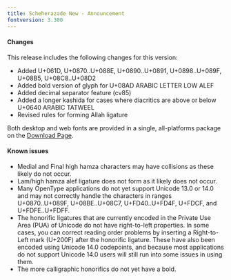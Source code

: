 ```yaml
---
title: Scheherazade New - Announcement
fontversion: 3.300
---
```


#### Changes

This release includes the following changes for this version:

- Added U+061D, U+0870..U+088E, U+0890..U+0891, U+0898..U+089F, U+08B5, U+08C8..U+08D2
- Added bold version of glyph for U+08AD ARABIC LETTER LOW ALEF
- Added decimal separator feature (cv85)
- Added a longer kashida for cases where diacritics are above or below U+0640 ARABIC TATWEEL
- Revised rules for forming Allah ligature

Both desktop and web fonts are provided in a single, all-platforms package on the [Download Page](https://software.sil.org/scheherazade/download/).

#### Known issues

- Medial and Final high hamza characters may have collisions as these likely do not occur.
- Lam/high hamza alef ligature does not form as it likely does not occur.
- Many OpenType applications do not yet support Unicode 13.0 or 14.0 and may not correctly handle the characters in ranges U+0870..U+089F, U+08BE..U+08C7, U+FD40..U+FD4F, U+FDCF, and U+FDFE..U+FDFF.
- The honorific ligatures that are currently encoded in the Private Use Area (PUA) of Unicode do not have right-to-left properties. In some cases, you can correct reading order problems by inserting a Right-to-Left mark (U+200F) after the honorific ligature. These have also been encoded using Unicode 14.0 codepoints, and because most applications do not support Unicode 14.0 users will still run into some issues in using them.
- The more calligraphic honorifics do not yet have a bold.


